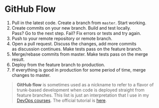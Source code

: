 # GitHub Flow

1. Pull in the latest code. Create a branch from `master`. Start working.
2. Create commits on your new branch. Build and test locally.  
   Pass? Go to the next step. Fail? Fix errors or tests and try again.
3. Push to your remote repository or remote branch.
4. Open a pull request. Discuss the changes, add more commits  
   as discussion continues. Make tests pass on the feature branch.
5. Merge/rebase commits from master. Make tests pass on the merge result.
6. Deploy from the feature branch to production.
7. If everything is good in production for some period of time, merge changes to master.

> **GitHub flow** is sometimes used as a nickname to refer to a flavor of trunk-based development when code is deployed straight from feature branches.
> This list is just an interpretation that I use in my [DevOps courses](http://redpill.solutions).
> The official tutorial is [here](https://guides.github.com/introduction/flow/).
